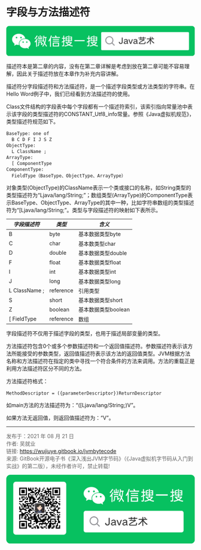 # 字段与方法描述符

![Java艺术](../qrcode/javaskill_qrcode_01.png)

描述符本是第二章的内容，没有在第二章详解是考虑到放在第二章可能不容易理解，因此关于描述符放在本章作为补充内容讲解。

描述符分字段描述符和方法描述符，是一个描述字段类型或方法类型的字符串。在Hello Word例子中，我们已经看到方法描述符的使用。

Class文件结构的字段表中每个字段都有一个描述符索引，该索引指向常量池中表示该字段的类型描述符的CONSTANT_Utf8_info常量。参照《Java虚拟机规范》，类型描述符规范如下。

```
BaseType: one of
  B C D F I J S Z 
ObjectType:
  L ClassName ;
ArrayType:
  [ ComponentType
ComponentType:
  FieldType（BaseType、ObjectType、ArrayType）
```

对象类型(ObjectType)的ClassName表示一个类或接口的名称，如String类型的类型描述符为“Ljava/lang/String;”；数组类型(ArrayType)的ComponentType表示BaseType、ObjectType、ArrayType的其中一种，比如字符串数组的类型描述符为“[Ljava/lang/String;”。类型与字段描述符的映射如下表所示。

| *字段描述符*  | *类型*    | ***含义***          |
| ------------- | --------- | ------------------- |
| B             | byte      | 基本数据类型byte    |
| C             | char      | 基本数类型char      |
| D             | double    | 基本数据类型double  |
| F             | float     | 基本数据类型float   |
| I             | int       | 基本数据类型int     |
| J             | long      | 基本数据类型long    |
| L ClassName ; | reference | 引用类型            |
| S             | short     | 基本数据类型short   |
| Z             | boolean   | 基本数据类型boolean |
| [ FieldType   | reference | 数组                |

字段描述符不仅用于描述字段的类型，也用于描述局部变量的类型。

方法描述符包含0个或多个参数描述符和一个返回值描述符。参数描述符表示该方法所能接受的参数类型，返回值描述符表示该方法的返回值类型。JVM根据方法名称和方法描述符在指定的类中寻找一个符合条件的方法来调用。方法的重载正是利用方法描述符区分不同的方法。

方法描述符格式：

```
MethodDescriptor = ({parameterDescriptor})ReturnDescriptor
```

如main方法的方法描述符为：“([Ljava/lang/String;)V”。

如果方法无返回值，则返回值描述符为：“V”。

---

<font color= #666666>发布于：2021 年 08 月 21 日</font><br><font color= #666666>作者: 吴就业</font><br><font color= #666666>链接: https://wujiuye.gitbook.io/jvmbytecode</font><br><font color= #666666>来源: GitBook开源电子书《深入浅出JVM字节码》（《Java虚拟机字节码从入门到实战》的第二版），未经作者许可，禁止转载!</font><br>

![Java艺术](../qrcode/javaskill_qrcode_02.png)

